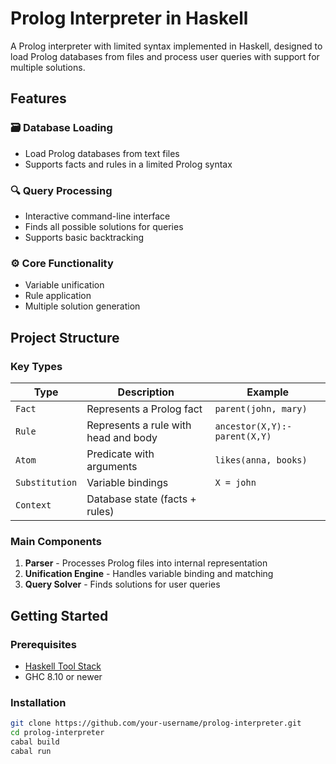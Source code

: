 # Prolog Interpreter in Haskell

A Prolog interpreter with limited syntax implemented in Haskell, designed to load Prolog databases from files and process user queries with support for multiple solutions.

## Features

### 🗃️ Database Loading
- Load Prolog databases from text files
- Supports facts and rules in a limited Prolog syntax

### 🔍 Query Processing
- Interactive command-line interface
- Finds all possible solutions for queries
- Supports basic backtracking

### ⚙️ Core Functionality
- Variable unification
- Rule application
- Multiple solution generation

## Project Structure

### Key Types
| Type          | Description                                  | Example                     |
|---------------|----------------------------------------------|-----------------------------|
| `Fact`        | Represents a Prolog fact                     | `parent(john, mary)`        |
| `Rule`        | Represents a rule with head and body         | `ancestor(X,Y):-parent(X,Y)`|
| `Atom`        | Predicate with arguments                     | `likes(anna, books)`        |
| `Substitution`| Variable bindings                            | `X = john`                  |
| `Context`     | Database state (facts + rules)               |                             |

### Main Components
1. **Parser** - Processes Prolog files into internal representation
2. **Unification Engine** - Handles variable binding and matching
3. **Query Solver** - Finds solutions for user queries

## Getting Started

### Prerequisites
- [Haskell Tool Stack](https://docs.haskellstack.org/)
- GHC 8.10 or newer

### Installation
```bash
git clone https://github.com/your-username/prolog-interpreter.git
cd prolog-interpreter
cabal build
cabal run
